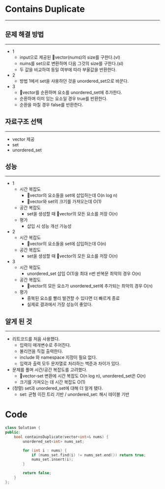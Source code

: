 # Contains Duplicate
---
## 문제 해결 방법
---
* 1
  * input으로 제공된 vector(nums)의 size를 구한다.(vl)
  * nums를 set으로 변환하며 다음 그것의 size를 구한다.(sl)
  * 두 값을 비교하여 동일 여부에 따라 부울값을 반환한다.
* 2
  * 방법 1에서 set을 사용하던 것을 unordered_set으로 바꾼다.
* 3
  * vector를 순환하며 요소를 unordered_set에 추가한다.
  * 순환하며 이미 있는 요소일 경우 true를 반환한다.
  * 순환을 마칠 경우 false를 반환한다.
## 자료구조 선택
---
* vector 제공
* set
* unordered_set
## 성능
---
* 1
    * 시간 복잡도
      * vector의 요소들을 set에 삽입하는데 O(n log n)
      * vector와 set의 크기를 가져오는데 O(1)
    * 공간 복잡도
      * set을 생성할 때 vector의 모든 요소를 저장 O(n)
    * 평가
      * 삽입 시 성능 개선 가능성
* 2
    * 시간 복잡도
      * vector의 요소들을 set에 삽입하는데 O(n)
    * 공간 복잡도
      * set을 생성할 때 vector의 모든 요소를 저장 O(n)
* 3
    * 시간 복잡도
      * unordered_set 삽입 O(1)을 최대 n번 반복문 최악의 경우 O(n)
    * 공간 복잡도
      * vector의 모든 요소가 unordered_set에 추가되는 최악의 경우 O(n)
    * 평가
      * 중복된 요소를 빨리 발견할 수 있다면 더 빠르게 종료
      * 실제로 결과에서 가장 성능이 좋았다.
## 알게 된 것
---
* 리트코드를 처음 사용했다.
  * 입력이 매개변수로 주어진다.
  * 불리언을 직접 출력한다.
  * include 와 namespace 지정이 필요 없다.
  * 입력과 출력 모두 문자열로 처리하는 백준과 차이가 있다.
* 문제를 풀며 시간/공간 복잡도를 고려했다.
  * vector-set 변환에 시간 복잡도 O(n log n), unordered_set은 O(n)
  * 크기를 가져오는 데 시간 복잡도 O(1)
* (정렬) set과 unordered_set에 대해 더 알게 됐다.
  * set: 균형 이진 트리 기반 / unordered_set: 해시 테이블 기반
# Code
```cpp
class Solution {
public:
    bool containsDuplicate(vector<int>& nums) {
        unordered_set<int> nums_set;

        for (int i : nums) {
            if (nums_set.find(i) != nums_set.end()) return true;
            nums_set.insert(i);
        }

        return false;
    }
};
```